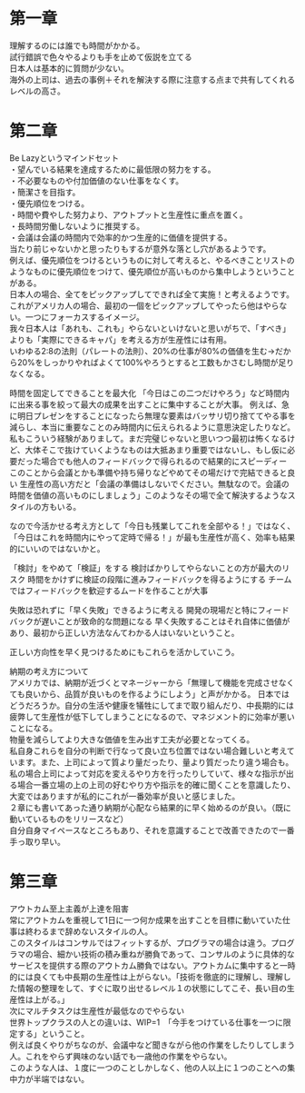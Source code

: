 # 第一章
理解するのには誰でも時間がかかる。  
試行錯誤で色々やるよりも手を止めて仮説を立てる  
日本人は基本的に質問が少ない。  
海外の上司は、過去の事例＋それを解決する際に注意する点まで共有してくれるレベルの高さ。  
# 第二章
Be Lazyというマインドセット  
・望んでいる結果を達成するために最低限の努力をする。  
・不必要なものや付加価値のない仕事をなくす。  
・簡潔さを目指す。  
・優先順位をつける。  
・時間や費やした努力より、アウトプットと生産性に重点を置く。  
・長時間労働しないように推奨する。  
・会議は会議の時間内で効率的かつ生産的に価値を提供する。  
当たり前じゃないかと思ったりもするが意外な落とし穴があるようです。  
例えば、優先順位をつけるというものに対して考えると、やるべきことリストのようなものに優先順位をつけて、優先順位が高いものから集中しようということがある。  
日本人の場合、全てをピックアップしてできれば全て実施！と考えるようです。  
これがアメリカ人の場合、最初の一個をピックアップしてやったら他はやらない。一つにフォーカスするイメージ。  
我々日本人は「あれも、これも」やらないといけないと思いがちで、「すべき」よりも「実際にできるキャパ」を考える方が生産性には有用。  
いわゆる2:8の法則（パレートの法則）、20%の仕事が80%の価値を生む→だから20%をしっかりやればよくて100%やろうとすると工数もかさむし時間が足りなくなる。

時間を固定してできることを最大化
「今日はこの二つだけやろう」など時間内に出来る事を絞って最大の成果を出すことに集中することが大事。
例えば、急に明日プレゼンをすることになったら無理な要素はバッサリ切り捨ててやる事を減らし、本当に重要なことのみ時間内に伝えられるように意思決定したりなど。
私もこういう経験がありまして。まだ完璧じゃないと思いつつ最初は怖くなるけど、大体そこで抜けていくようなものは大抵あまり重要ではないし、もし仮に必要だった場合でも他人のフィードバックで得られるので結果的にスピーディー
このことから会議とかも準備や持ち帰りなどやめてその場だけで完結できると良い
生産性の高い方だと「会議の準備はしないでください。無駄なので。会議の時間を価値の高いものにしましょう」このようなその場で全て解決するようなスタイルの方もいる。

なので今活かせる考え方として「今日も残業してこれを全部やる！」ではなく、「今日はこれを時間内にやって定時で帰る！」が最も生産性が高く、効率も結果的にいいのではないかと。  


「検討」をやめて「検証」をする
検討ばかりしてやらないことの方が最大のリスク
時間をかけずに検証の段階に進みフィードバックを得るようにする
チームではフィードバックを歓迎するムードを作ることが大事

失敗は恐れずに「早く失敗」できるように考える
開発の現場だと特にフィードバックが遅いことが致命的な問題になる
早く失敗することはそれ自体に価値があり、最初から正しい方法なんてわかる人はいないということ。

正しい方向性を早く見つけるためにもこれらを活かしていこう。  

納期の考え方について  
アメリカでは、納期が近づくとマネージャーから「無理して機能を完成させなくても良いから、品質が良いものを作るようにしよう」と声がかかる。
日本ではどうだろうか。自分の生活や健康を犠牲にしてまで取り組んだり、中長期的には疲弊して生産性が低下してしまうことになるので、マネジメント的に効率が悪いことになる。  
物量を減らしてより大きな価値を生み出す工夫が必要となってくる。  
私自身これらを自分の判断で行なって良い立ち位置ではない場合難しいと考えています。また、上司によって質より量だったり、量より質だったり違う場合も。  
私の場合上司によって対応を変えるやり方を行ったりしていて、様々な指示が出る場合一番立場の上の上司の好むやり方や指示を的確に聞くことを意識したり、大変ではありますが私的にこれが一番効率が良いと感じました。  
２章にも書いてあった通り納期が心配なら結果的に早く始めるのが良い。（既に動いているものをリリースなど）  
自分自身マイペースなところもあり、それを意識することで改善できたので一番手っ取り早い。

# 第三章
アウトカム至上主義が上達を阻害  
常にアウトカムを重視して1日に一つ何か成果を出すことを目標に動いていた仕事は終わるまで辞めないスタイルの人。  
このスタイルはコンサルではフィットするが、プログラマの場合は違う。プログラマの場合、細かい技術の積み重ねが勝負であって、コンサルのように具体的なサービスを提供する際のアウトカム勝負ではない。アウトカムに集中すると一時的には良くても中長期の生産性は上がらない。「技術を徹底的に理解し、理解した情報の整理をして、すぐに取り出せるレベル１の状態にしてこそ、長い目の生産性は上がる。」  
次にマルチタスクは生産性が最低なのでやらない  
世界トップクラスの人との違いは、WIP=1　「今手をつけている仕事を一つに限定する」ということ。  
例えば良くやりがちなのが、会議中など聞きながら他の作業をしたりしてしまう人。これをやらず興味のない話でも一歳他の作業をやらない。  
このような人は、１度に一つのことしかしなく、他の人以上に１つのことへの集中力が半端ではない。
